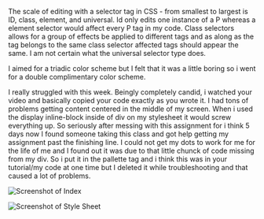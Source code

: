 The scale of editing with a selector tag in CSS - from smallest to largest is ID, class, element, and universal. Id only edits one instance of a P whereas a element selector would affect every P tag in my code. Class selectors allows for a group of effects be applied to different tags and as along as the tag belongs to the same class selector affected tags should appear the same. I am not certain what the universal selector type does.

I aimed for a triadic color scheme but I felt that it was a little boring so i went for a double complimentary color scheme.

I really struggled with this week. Beingly completely candid, i watched your video and basically copied your code exactly as you wrote it. I had tons of problems getting content centered in the middle of my screen. When i used the display inline-block inside of div on my stylesheet it would screw everything up. So seriously after messing with this assignment for i think 5 days now I found someone taking this class and got help getting my assignment past the finishing line. I could not get my dots to work for me for the life of me and I found out it was due to that little chunck of code missing from my div. So i put it in the pallette tag and i think this was in your tutorial/my code at one time but I deleted it while troubleshooting and that caused a lot of problems.  

![Screenshot of Index](/images/Screenshot-Index-Week10.png)

![Screenshot of Style Sheet](/images/Screenshot-StyleSheet-Week10.png)
